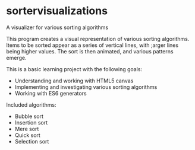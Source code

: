 # sortervisualizations
A visualizer for various sorting algorithms

This program creates a visual representation of various sorting algorithms.  Items to be sorted appear as a series of vertical lines, with ;arger lines being higher values.  The sort is then animated, and various patterns emerge.

This is a basic learning project with the following goals:
 * Understanding and working with HTML5 canvas
 * Implementing and investigating various sorting algorithms
 * Working with ES6 generators
 
Included algorithms:
 * Bubble sort
 * Insertion sort
 * Mere sort
 * Quick sort
 * Selection sort
